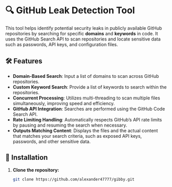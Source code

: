 # 🔍 GitHub Leak Detection Tool

This tool helps identify potential security leaks in publicly available GitHub repositories by searching for specific **domains** and **keywords** in code. It uses the GitHub Search API to scan repositories and locate sensitive data such as passwords, API keys, and configuration files.

## 🛠 Features

- **Domain-Based Search**: Input a list of domains to scan across GitHub repositories.
- **Custom Keyword Search**: Provide a list of keywords to search within the repositories.
- **Concurrent Processing**: Utilizes multi-threading to scan multiple files simultaneously, improving speed and efficiency.
- **GitHub API Integration**: Searches are performed using the GitHub Code Search API.
- **Rate Limiting Handling**: Automatically respects GitHub’s API rate limits by pausing and resuming the search when necessary.
- **Outputs Matching Content**: Displays the files and the actual content that matches your search criteria, such as exposed API keys, passwords, and other sensitive data.
  
## 📝 Installation

1. **Clone the repository:**

   ```bash
   git clone https://github.com/alexander47777/gibby.git
